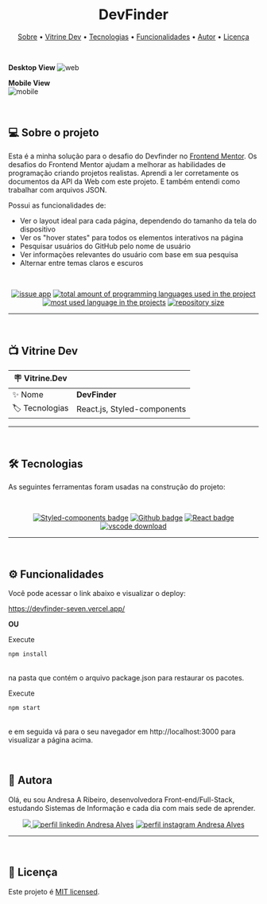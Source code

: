 <h1 align="center"> 
	 DevFinder
</h1>

<p align="center">
 <a href="#-sobre-o-projeto">Sobre</a> •
 <a href="#-vitrine-dev">Vitrine Dev</a> •
 <a href="#-tecnologias">Tecnologias</a> •
 <a href="#-funcionalidades">Funcionalidades</a> •
 <a href="#-autor">Autor</a> • 
 <a href="#-licença">Licença</a>
</p>

&nbsp;

**Desktop View**
![web](https://user-images.githubusercontent.com/94997593/236587858-95ab532f-c93a-4f30-81e2-6a1ce8d76c6e.png)


**Mobile View** <br/>
![mobile](https://user-images.githubusercontent.com/94997593/224514424-8a5a7962-77fa-4f40-b134-f82d002c9d29.png)

&nbsp;
<a id="-sobre-o-projeto"></a>

## 💻 Sobre o projeto

Esta é a minha solução para o desafio do Devfinder no [Frontend Mentor](https://www.frontendmentor.io/challenges/github-user-search-app-Q09YOgaH6). Os desafios do Frontend Mentor ajudam a melhorar as habilidades de programação criando projetos realistas.
Aprendi a ler corretamente os documentos da API da Web com este projeto. E também entendi como trabalhar com arquivos JSON.


Possui as funcionalidades de:

- Ver o layout ideal para cada página, dependendo do tamanho da tela do dispositivo
- Ver os "hover states" para todos os elementos interativos na página
- Pesquisar usuários do GitHub pelo nome de usuário
- Ver informações relevantes do usuário com base em sua pesquisa
- Alternar entre temas claros e escuros

&nbsp;

<p align="center">
  <a href="https://github.com/Andresa-Alves-Ribeiro/devfinder/issues"><img src="https://img.shields.io/github/issues/Andresa-Alves-Ribeiro/devfinder" alt="issue app" /></a>
  <a href="https://github.com/Andresa-Alves-Ribeiro/devfinder"><img src="https://img.shields.io/github/languages/count/Andresa-Alves-Ribeiro/devfinder" alt="total amount of programming languages used in the project" /></a>
  <a href="https://github.com/Andresa-Alves-Ribeiro/devfinder"><img src="https://img.shields.io/github/languages/top/Andresa-Alves-Ribeiro/devfinder" alt="most used language in the projects" /></a>
  <a href="https://github.com/Andresa-Alves-Ribeiro/devfinder"><img src="https://img.shields.io/github/repo-size/Andresa-Alves-Ribeiro/devfinder" alt="repository size" /></a>
<p>

---

&nbsp;
<a id="-vitrine-dev"></a>

## 📺 Vitrine Dev

| :placard: Vitrine.Dev |                                                                                                                                                    |
| --------------------- | -------------------------------------------------------------------------------------------------------------------------------------------------- |
| :sparkles: Nome       | **DevFinder**                                                  |
| :label: Tecnologias   | React.js, Styled-components |

---

&nbsp;
<a id="-tecnologias"></a>

## 🛠 Tecnologias

As seguintes ferramentas foram usadas na construção do projeto:

&nbsp;

<p align="center">
  <a href= "https://www.styled-components.com/"><img alt="Styled-components badge" src="https://img.shields.io/static/v1?logoWidth=15&logoColor=FFC0CB&logo=styled-components&label=Style&message=Styled-Components&color=FFC0CB"></a>
  <a href= "https://docs.github.com/en/rest?apiVersion=2022-11-28"><img alt="Github badge" src="https://img.shields.io/static/v1?logoWidth=15&logoColor=3178c6&logo=github&label=Language&message=Github API&color=3178c6"></a>
  <a href= "https://reactjs.org/"><img alt="React badge" src="https://img.shields.io/static/v1?logoWidth=15&logoColor=61dafb&logo=React&label=Framework&message=React.js&color=61dafb"></a>
  <a href= "https://code.visualstudio.com/download"><img alt="vscode download" src="https://img.shields.io/static/v1?logoWidth=15&logoColor=007ACC&logo=Visual Studio Code&label=IDE&message=Visual Studio Code&color=007ACC"></a>
</p>

---


&nbsp;
<a id="-funcionalidades"></a>

## ⚙️ Funcionalidades

Você pode acessar o link abaixo e visualizar o deploy:

https://devfinder-seven.vercel.app/

**OU**

Execute </br>
```bash
npm install
```
</br>
na pasta que contém o arquivo package.json para restaurar os pacotes. </br>

Execute
```bash
npm start
```
</br>
e em seguida vá para o seu navegador em http://localhost:3000 para visualizar a página acima.

&nbsp;
<a id="-autor"></a>

## 🦸 Autora

Olá, eu sou Andresa A Ribeiro, desenvolvedora Front-end/Full-Stack, estudando Sistemas de Informação e cada dia com mais sede de aprender.

<p align="center">
  <a href="mailto:andresa_15ga@hotmail.com"><img src="https://img.shields.io/static/v1?logoWidth=15&logoColor=ff69b4&logo=gmail&label=Outlook&message=andresa_15ga@hotmail.com&color=ff69b4" target="_blank">
  <a href= "https://www.linkedin.com/in/andresa-alves-ribeiro/"><img alt="perfil linkedin Andresa Alves" src="https://img.shields.io/static/v1?logoWidth=15&logoColor=0A66C2&logo=LinkedIn&label=LinkedIn&message=andresa-alves-ribeiro&color=0A66C2"></a>
  <a href= "https://www.instagram.com/dresa.alves/"><img alt="perfil instagram Andresa Alves" src="https://img.shields.io/static/v1?logoWidth=15&logoColor=E4405F&logo=Instagram&label=Instagram&message=@dresa.alves&color=E4405F"></a>
</p>

---

&nbsp;
<a id="-licença"></a>

## 📝 Licença

Este projeto é [MIT licensed](./LICENSE).
